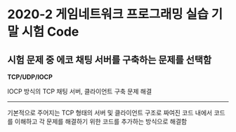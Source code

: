 # 2020-2 게임네트워크 프로그래밍 실습 기말 시험 Code

## 시험 문제 중 에코 채팅 서버를 구축하는 문제를 선택함

__TCP/UDP/IOCP__

IOCP 방식의 TCP 채팅 서버, 클라이언트 구축 문제 해결

--------------------------------------------------------------------

기본적으로 주어지는 TCP 형태의 서버 및 클라이언트 구조로 짜여진 코드 내에서 코드를 이해하고 각 문제를 해결하기 위한 코드를 추가하는 방식으로 해결함

